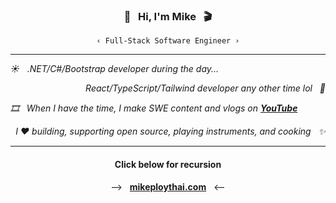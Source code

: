 <h3 align="center">🎸&nbsp;&nbsp;&nbsp;Hi, I'm Mike&nbsp;&nbsp;&nbsp;🎬</h3>

<div align="center">
  <code>&lsaquo; Full-Stack Software Engineer &rsaquo;</code>
</div>

***

<p align="left">
  <i>☀️&nbsp;&nbsp;&nbsp;.NET/C#/Bootstrap developer during the day...</i>
</p>

<p align="right">
  <i>React/TypeScript/Tailwind developer any other time lol&nbsp;&nbsp;&nbsp;🌙</i>
</p>

<p align="left">
  <i>🎞️&nbsp;&nbsp;&nbsp;When I have the time, I make SWE content and vlogs on <strong><a href="https://youtube.com/@mikeploythai?sub_confirmation=1">YouTube</a></strong></i>
</p>

<p align="right">
  <i>I ❤️ building, supporting open source, playing instruments, and cooking&nbsp;&nbsp;&nbsp;✨</i>
</p>

***

<div align="center">
  <h4>Click below for recursion</h4>

  <p>
    &xrarr;&nbsp;&nbsp;&nbsp;<strong><a href="https://mikeploythai.com">mikeploythai.com</a></strong>&nbsp;&nbsp;&nbsp;&xlarr;
  </p>
</div>

<!--
**mikeploythai/mikeploythai** is a ✨ _special_ ✨ repository because its `README.md` (this file) appears on your GitHub profile.

Here are some ideas to get you started:

- 🔭 I’m currently working on ...
- 🌱 I’m currently learning ...
- 👯 I’m looking to collaborate on ...
- 🤔 I’m looking for help with ...
- 💬 Ask me about ...
- 📫 How to reach me: ...
- 😄 Pronouns: ...
- ⚡ Fun fact: ...
-->
